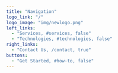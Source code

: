 ```yaml
---
title: "Navigation"
logo_link: "/"
logo_image: "img/newlogo.png"
left_links:
  - "Services, #services, false"
  - "Technologies, #technologies, false"
right_links:
  - "Contact Us, /contact, true"
buttons:
  - "Get Started, #how-to, false"
---
```

